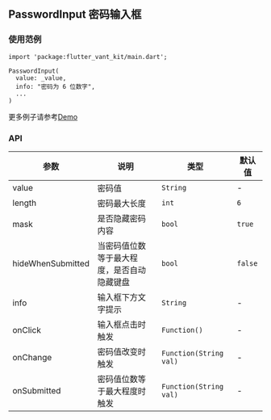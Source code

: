 ## PasswordInput 密码输入框

### 使用范例

```
import 'package:flutter_vant_kit/main.dart';

PasswordInput(
  value: _value,
  info: "密码为 6 位数字",
  ...
)
```

更多例子请参考[Demo](https://github.com/benjaken/flutter_vant_kit/blob/master/example/lib/routes/demoPasswordInput.dart)

### API

| 参数 | 说明 | 类型 | 默认值 |
| ------------ | ------------ | ------------ | ------------ |
| value | 密码值 | `String` | - |
| length | 密码最大长度 | `int` | `6` |
| mask | 是否隐藏密码内容 | `bool` | `true` |
| hideWhenSubmitted | 当密码值位数等于最大程度，是否自动隐藏键盘 | `bool` | `false` |
| info | 输入框下方文字提示 | `String` | - |
| onClick | 输入框点击时触发 | `Function()` | - |
| onChange | 密码值改变时触发 | `Function(String val)` | - |
| onSubmitted | 密码值位数等于最大程度时触发 | `Function(String val)` | - |
